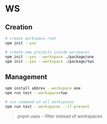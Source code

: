 # WS

## Creation

```sh
# create workspace root
npm init --yes

# create new projects inside worspaces
npm init --yes --workspace ./package/one
npm init --yes --workspace ./package/two
```

## Management

```sh
npm install abbrev --workspace one
npm run test --workspace=two

# run command on all workspaces
npm run test --workspaces --if-present
```

> pnpm uses --filter instead of workspaces